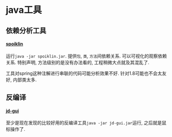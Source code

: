 # java工具

## 依赖分析工具

#### [spoiklin](http://edmundkirwan.com/)

运行`java -jar spoiklin.jar`. 提供`包`, `类`, `方法`间依赖关系. 可以可视化的观察依赖关系. 特别声明, 方法级别的是没有办法看的, 工程稍微大点就及其混乱了.

工具对spring这种注解进行串联的代码可能分析效果不好. 针对1.8可能也不会太友好, 内部类太多.


## 反编译

#### [jd-gui](https://github.com/java-decompiler/jd-gui)

至少是现在发现的比较好用的反编译工具`java -jar jd-gui.jar`运行, 之后就是鼠标操作了.
